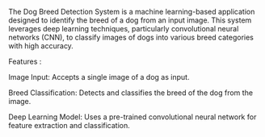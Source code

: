 The Dog Breed Detection System is a machine learning-based application designed to identify the breed of a dog from an input image. This system leverages deep learning techniques, particularly convolutional neural networks (CNN), to classify images of dogs into various breed categories with high accuracy.

Features :

Image Input: Accepts a single image of a dog as input.

Breed Classification: Detects and classifies the breed of the dog from the image.

Deep Learning Model: Uses a pre-trained convolutional neural network for feature extraction and classification.
